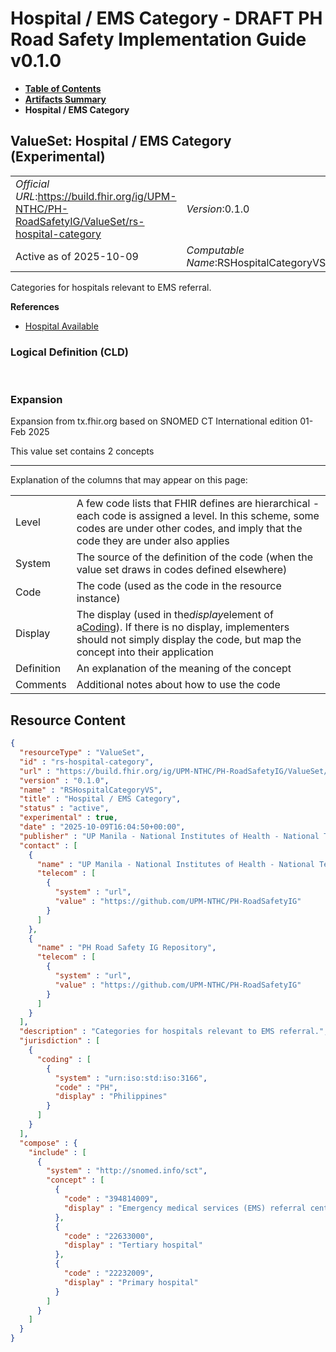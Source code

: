 # Hospital / EMS Category - DRAFT PH Road Safety Implementation Guide v0.1.0

* [**Table of Contents**](toc.md)
* [**Artifacts Summary**](artifacts.md)
* **Hospital / EMS Category**

## ValueSet: Hospital / EMS Category (Experimental) 

| | |
| :--- | :--- |
| *Official URL*:https://build.fhir.org/ig/UPM-NTHC/PH-RoadSafetyIG/ValueSet/rs-hospital-category | *Version*:0.1.0 |
| Active as of 2025-10-09 | *Computable Name*:RSHospitalCategoryVS |

 
Categories for hospitals relevant to EMS referral. 

 **References** 

* [Hospital Available](StructureDefinition-RS-HealthcareService.md)

### Logical Definition (CLD)

 

### Expansion

Expansion from tx.fhir.org based on SNOMED CT International edition 01-Feb 2025

This value set contains 2 concepts

-------

 Explanation of the columns that may appear on this page: 

| | |
| :--- | :--- |
| Level | A few code lists that FHIR defines are hierarchical - each code is assigned a level. In this scheme, some codes are under other codes, and imply that the code they are under also applies |
| System | The source of the definition of the code (when the value set draws in codes defined elsewhere) |
| Code | The code (used as the code in the resource instance) |
| Display | The display (used in the*display*element of a[Coding](http://hl7.org/fhir/R4/datatypes.html#Coding)). If there is no display, implementers should not simply display the code, but map the concept into their application |
| Definition | An explanation of the meaning of the concept |
| Comments | Additional notes about how to use the code |



## Resource Content

```json
{
  "resourceType" : "ValueSet",
  "id" : "rs-hospital-category",
  "url" : "https://build.fhir.org/ig/UPM-NTHC/PH-RoadSafetyIG/ValueSet/rs-hospital-category",
  "version" : "0.1.0",
  "name" : "RSHospitalCategoryVS",
  "title" : "Hospital / EMS Category",
  "status" : "active",
  "experimental" : true,
  "date" : "2025-10-09T16:04:50+00:00",
  "publisher" : "UP Manila - National Institutes of Health - National Telehealth Center",
  "contact" : [
    {
      "name" : "UP Manila - National Institutes of Health - National Telehealth Center",
      "telecom" : [
        {
          "system" : "url",
          "value" : "https://github.com/UPM-NTHC/PH-RoadSafetyIG"
        }
      ]
    },
    {
      "name" : "PH Road Safety IG Repository",
      "telecom" : [
        {
          "system" : "url",
          "value" : "https://github.com/UPM-NTHC/PH-RoadSafetyIG"
        }
      ]
    }
  ],
  "description" : "Categories for hospitals relevant to EMS referral.",
  "jurisdiction" : [
    {
      "coding" : [
        {
          "system" : "urn:iso:std:iso:3166",
          "code" : "PH",
          "display" : "Philippines"
        }
      ]
    }
  ],
  "compose" : {
    "include" : [
      {
        "system" : "http://snomed.info/sct",
        "concept" : [
          {
            "code" : "394814009",
            "display" : "Emergency medical services (EMS) referral center"
          },
          {
            "code" : "22633000",
            "display" : "Tertiary hospital"
          },
          {
            "code" : "22232009",
            "display" : "Primary hospital"
          }
        ]
      }
    ]
  }
}

```
